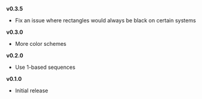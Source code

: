 **v0.3.5**

- Fix an issue where rectangles would always be black on certain systems 

**v0.3.0**

- More color schemes

**v0.2.0**

- Use 1-based sequences

**v0.1.0**

- Initial release
